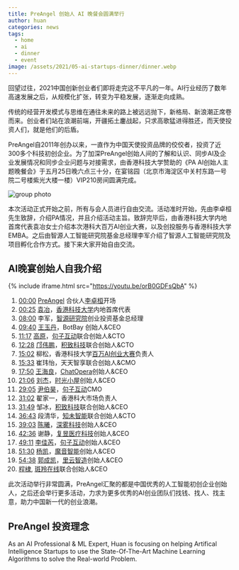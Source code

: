 ```yaml
---
title: PreAngel 创始人 AI 晚餐会圆满举行
author: huan
categories: news
tags:
  - home
  - ai
  - dinner
  - event
image: /assets/2021/05-ai-startups-dinner/dinner.webp
---
```


回望过往，2021中国创新创业者们即将走完这不平凡的一年。AI行业经历了数年高速发展之后，从规模化扩张，转变为平稳发展，逐渐走向成熟。

传统的经营开发模式与思维在通往未来的路上被远远抛下，新格局、新浪潮正席卷而来。创业者们站在浪潮前端，开疆拓土鏖战起，只求高歌猛进得胜还，而天使投资人们，就是他们的后盾。

PreAngel自2011年创办以来，一直作为中国天使投资品牌的佼佼者，投资了近300多个科技初创企业。为了加深PreAngel创始人间的了解和认识、同步AI及企业发展情况和同步企业问题与对接需求，由香港科技大学赞助的《PA AI创始人主题晚餐会》于五月25日晚六点三十分，在宴铭园（北京市海淀区中关村东路一号院二号楼紫光大楼一楼）VIP210房间圆满完成。

![group photo](/assets/2021/05-ai-startups-dinner/group-photo.webp)

本次活动正式开始之前，所有与会人员进行自由交流。活动准时开始，先由李卓桓先生致辞，介绍PA情况，并且介绍活动主旨。致辞完毕后，由香港科技大学内地首席代表袁冶女士介绍本次港科大百万AI创业大赛，以及创投服务与香港科技大学EMBA。之后由智源人工智能研究院基金总经理李军介绍了智源人工智能研究院及项目孵化合作方式。接下来大家开始自由交流。

## AI晚宴创始人自我介绍

{% include iframe.html src="https://youtu.be/orB0GDFsQbA" %}

1. [00:00](https://www.youtube.com/watch?v=orB0GDFsQbA&t=0s) [PreAngel](https://pre-angel.com/about.html) 合伙人[李卓桓](https://pre-angel.com/peoples/zhuohuan-li/)开场
1. [00:25](https://www.youtube.com/watch?v=orB0GDFsQbA&t=25s) [袁冶](https://www.linkedin.com/in/%E5%86%B6-%E8%A2%81-003b79aa/)，[香港科技大学](http://hkustemba.ust.hk/)内地首席代表
1. [08:00](https://www.youtube.com/watch?v=orB0GDFsQbA&t=480s) 李军，[智源研究院](https://www.baai.ac.cn/)创业投资基金总经理
1. [09:40](https://www.youtube.com/watch?v=orB0GDFsQbA&t=580s) [王玉丹](https://wechaty.js.org/contributors/valerieeeee/)，BotBay 创始人&CEO
1. [11:17](https://www.youtube.com/watch?v=orB0GDFsQbA&t=677s) [高原](https://pre-angel.com/peoples/yuan-gao/)，[句子互动](https://pre-angel.com/portfolios/juzibot/)联合创始人&CTO
1. [12:28](https://www.youtube.com/watch?v=orB0GDFsQbA&t=748s) [邝伟鹏](https://pre-angel.com/peoples/weipeng-kuang/)，[积致科技](https://pre-angel.com/portfolios/jizhi/)联合创始人&CTO
1. [15:02](https://www.youtube.com/watch?v=orB0GDFsQbA&t=902s) 柳松，香港科技大学[百万AI创业大赛](http://www.onemilliondollar.hk.cn/)负责人
1. [15:33](https://www.youtube.com/watch?v=orB0GDFsQbA&t=933s) 崔玮怡，天天智享联合创始人&CMO
1. [17:50](https://www.youtube.com/watch?v=orB0GDFsQbA&t=1070s) [王海良](https://pre-angel.com/peoples/hailiang-wang/)，[ChatOpera](https://pre-angel.com/portfolios/chatopera/)创始人&CEO
1. [21:06](https://www.youtube.com/watch?v=orB0GDFsQbA&t=1266s) [刘杰](https://pre-angel.com/peoples/jie-liu/)，[时光小屋](https://pre-angel.com/portfolios/shiguangxiaowu/)创始人&CEO
1. [29:05](https://www.youtube.com/watch?v=orB0GDFsQbA&t=1745s) [尹伯昊](https://wechaty.js.org/contributors/rickyyin98/)，[句子互动](https://pre-angel.com/portfolios/juzibot/)CMO
1. [31:02](https://www.youtube.com/watch?v=orB0GDFsQbA&t=1862s) 翟家一，香港科大市场负责人
1. [31:49](https://www.youtube.com/watch?v=orB0GDFsQbA&t=1909s) 邹冰，[积致科技](https://pre-angel.com/portfolios/jizhi/)联合创始人&CEO
1. [36:43](https://www.youtube.com/watch?v=orB0GDFsQbA&t=2203s) 段清华，[知未智能](https://pre-angel.com/portfolios/kdf/)联合创始人&CTO
1. [39:03](https://www.youtube.com/watch?v=orB0GDFsQbA&t=2343s) [陈曦](https://pre-angel.com/peoples/xi-chen/)，[深雾科技](https://pre-angel.com/portfolios/mistgpu/)创始人&CEO
1. [42:36](https://www.youtube.com/watch?v=orB0GDFsQbA&t=2556s) 谢静，[复昱医疗科技](https://www.foryor.com/home)创始人&CEO
1. [49:11](https://www.youtube.com/watch?v=orB0GDFsQbA&t=2951s) [李佳芮](https://pre-angel.com/peoples/jiarui-li/)，[句子互动](https://pre-angel.com/portfolios/juzibot/)创始人&CEO
1. [51:30](https://www.youtube.com/watch?v=orB0GDFsQbA&t=3090s) [杨凯](https://pre-angel.com/peoples/kai-yang/)，[魔音智能](https://pre-angel.com/portfolios/moyin/)创始人&CEO
1. [54:38](https://www.youtube.com/watch?v=orB0GDFsQbA&t=3278s) [郭成凯](https://pre-angel.com/peoples/chengkai-guo/)，[里云智造](https://pre-angel.com/portfolios/liyun/)创始人&CEO
1. [程棣](https://pre-angel.com/peoples/di-cheng/), [斑羚在线](https://pre-angel.com/portfolios/banling/)联合创始人&CEO

此次活动举行非常圆满，PreAngel汇聚的都是中国优秀的人工智能初创企业创始人，之后还会举行更多活动，力求为更多优秀的AI创业团队们找钱、找人、找主意，助力中国新一代的创业浪潮。

## PreAngel 投资理念

As an AI Professional & ML Expert, Huan is focusing on helping Artifical Intelligence Startups to use the State-Of-The-Art Machine Learning Algorithms to solve the Real-world Problem.
